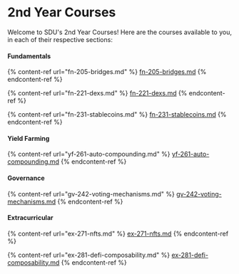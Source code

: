 # 2nd Year Courses

Welcome to SDU's 2nd Year Courses! Here are the courses available to you, in each of their respective sections:

#### Fundamentals

{% content-ref url="fn-205-bridges.md" %}
[fn-205-bridges.md](fn-205-bridges.md)
{% endcontent-ref %}

{% content-ref url="fn-221-dexs.md" %}
[fn-221-dexs.md](fn-221-dexs.md)
{% endcontent-ref %}

{% content-ref url="fn-231-stablecoins.md" %}
[fn-231-stablecoins.md](fn-231-stablecoins.md)
{% endcontent-ref %}

#### Yield Farming

{% content-ref url="yf-261-auto-compounding.md" %}
[yf-261-auto-compounding.md](yf-261-auto-compounding.md)
{% endcontent-ref %}

#### Governance

{% content-ref url="gv-242-voting-mechanisms.md" %}
[gv-242-voting-mechanisms.md](gv-242-voting-mechanisms.md)
{% endcontent-ref %}

#### Extracurricular

{% content-ref url="ex-271-nfts.md" %}
[ex-271-nfts.md](ex-271-nfts.md)
{% endcontent-ref %}

{% content-ref url="ex-281-defi-composability.md" %}
[ex-281-defi-composability.md](ex-281-defi-composability.md)
{% endcontent-ref %}
